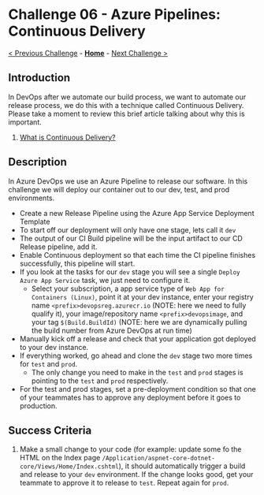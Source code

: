 # Challenge 06 - Azure Pipelines: Continuous Delivery

[< Previous Challenge](./Challenge-05.md) - **[Home](../README.md)** - [Next Challenge >](./Challenge-07.md)

## Introduction

In DevOps after we automate our build process, we want to automate our release process, we do this with a technique called Continuous Delivery. Please take a moment to review this brief article talking about why this is important. 

1. [What is Continuous Delivery?](https://docs.microsoft.com/en-us/azure/devops/learn/what-is-continuous-delivery)

## Description

In Azure DevOps we use an Azure Pipeline to release our software. In this challenge we will deploy our container out to our dev, test, and prod environments. 

- Create a new Release Pipeline using the Azure App Service Deployment Template
- To start off our deployment will only have one stage, lets call it `dev`
- The output of our CI Build pipeline will be the input artifact to our CD Release pipeline, add it. 
- Enable Continuous deployment so that each time the CI pipeline finishes successfully, this pipeline will start. 
- If you look at the tasks for our `dev` stage you will see a single `Deploy Azure App Service` task, we just need to configure it. 
   - Select your subscription, a app service type of `Web App for Containers (Linux)`, point it at your dev instance, enter your registry name `<prefix>devopsreg.azurecr.io` (NOTE: here we need to fully qualify it), your image/repository name `<prefix>devopsimage`, and your tag `$(Build.BuildId)` (NOTE: here we are dynamically pulling the build number from Azure DevOps at run time)
- Manually kick off a release and check that your application got deployed to your dev instance. 
- If everything worked, go ahead and clone the `dev` stage two more times for `test` and `prod`.
   - The only change you need to make in the `test` and `prod` stages is pointing to the `test` and `prod` respectively. 
- For the test and prod stages, set a pre-deployment condition so that one of your teammates has to approve any deployment before it goes to production. 

## Success Criteria

1. Make a small change to your code (for example: update some fo the HTML on the Index page `/Application/aspnet-core-dotnet-core/Views/Home/Index.cshtml`), it should automatically trigger a build and release to your `dev` environment. If the change looks good, get your teammate to approve it to release to `test`. Repeat again for `prod`.
   
